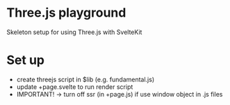 # Three.js playground
Skeleton setup for using Three.js with SvelteKit

# Set up
- create threejs script in $lib (e.g. fundamental.js)
- update +page.svelte to run render script
- IMPORTANT! -> turn off ssr (in +page.js) if use window object in .js files
